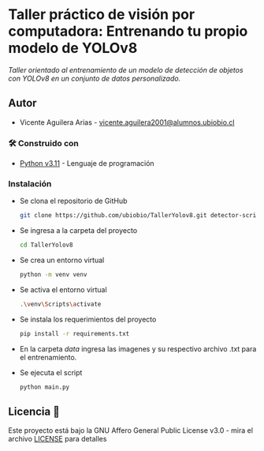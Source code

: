 # Taller práctico de visión por computadora: Entrenando tu propio modelo de YOLOv8

_Taller orientado al entrenamiento de un modelo de detección de objetos con YOLOv8 en un conjunto de datos personalizado._

## Autor

- Vicente Aguilera Arias - vicente.aguilera2001@alumnos.ubiobio.cl

### 🛠️ Construido con

- [Python v3.11](https://www.python.org/) - Lenguaje de programación

### Instalación

- Se clona el repositorio de GitHub
  ```bash
  git clone https://github.com/ubiobio/TallerYolov8.git detector-script
  ```
- Se ingresa a la carpeta del proyecto
  ```bash
  cd TallerYolov8
  ```
- Se crea un entorno virtual

  ```bash
  python -m venv venv
  ```

- Se activa el entorno virtual

  ```bash
  .\venv\Scripts\activate
  ```

- Se instala los requerimientos del proyecto

  ```bash
  pip install -r requirements.txt
  ```

- En la carpeta _data_ ingresa las imagenes y su respectivo archivo .txt para el entrenamiento.

- Se ejecuta el script
  ```bash
  python main.py
  ```

## Licencia 📄

Este proyecto está bajo la GNU Affero General Public License v3.0 - mira el archivo [LICENSE](LICENSE) para detalles
